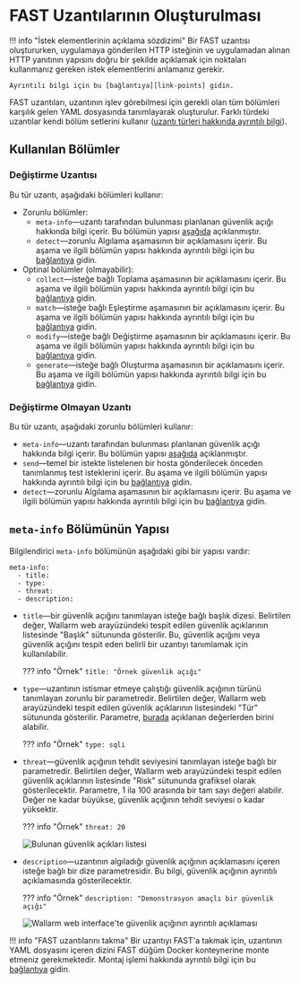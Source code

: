 [link-points]:          points/intro.md
[link-detect]:          detect/phase-detect.md
[link-collect]:         phase-collect.md
[link-match]:           phase-match.md
[link-modify]:          phase-modify.md
[link-send]:            phase-send.md
[link-generate]:        phase-generate.md
[link-extensions]:      using-extension.md
[link-ext-logic]:       logic.md
[link-vuln-list]:       ../vuln-list.md

[img-vulns]:            ../../images/fast/dsl/en/create-extension/vulnerabilities.png
[img-vuln-details]:     ../../images/fast/dsl/en/create-extension/vuln_details.png

[anchor-meta-info]:     #structure-of-the-meta-info-section

# FAST Uzantılarının Oluşturulması

!!! info "İstek elementlerinin açıklama sözdizimi"
    Bir FAST uzantısı oluştururken, uygulamaya gönderilen HTTP isteğinin ve uygulamadan alınan HTTP yanıtının yapısını doğru bir şekilde açıklamak için noktaları kullanmanız gereken istek elementlerini anlamanız gerekir. 

    Ayrıntılı bilgi için bu [bağlantıya][link-points] gidin.

FAST uzantıları, uzantının işlev görebilmesi için gerekli olan tüm bölümleri karşılık gelen YAML dosyasında tanımlayarak oluşturulur. Farklı türdeki uzantılar kendi bölüm setlerini kullanır ([uzantı türleri hakkında ayrıntılı bilgi][link-ext-logic]).

##  Kullanılan Bölümler

### Değiştirme Uzantısı

Bu tür uzantı, aşağıdaki bölümleri kullanır:
* Zorunlu bölümler:
    * `meta-info`—uzantı tarafından bulunması planlanan güvenlik açığı hakkında bilgi içerir. Bu bölümün yapısı [aşağıda][anchor-meta-info] açıklanmıştır.
    * `detect`—zorunlu Algılama aşamasının bir açıklamasını içerir. Bu aşama ve ilgili bölümün yapısı hakkında ayrıntılı bilgi için bu [bağlantıya][link-detect] gidin.
* Optinal bölümler (olmayabilir):
    * `collect`—isteğe bağlı Toplama aşamasının bir açıklamasını içerir. Bu aşama ve ilgili bölümün yapısı hakkında ayrıntılı bilgi için bu [bağlantıya][link-collect] gidin.
    * `match`—isteğe bağlı Eşleştirme aşamasının bir açıklamasını içerir. Bu aşama ve ilgili bölümün yapısı hakkında ayrıntılı bilgi için bu [bağlantıya][link-match] gidin.
    * `modify`—isteğe bağlı Değiştirme aşamasının bir açıklamasını içerir. Bu aşama ve ilgili bölümün yapısı hakkında ayrıntılı bilgi için bu [bağlantıya][link-modify] gidin.
    * `generate`—isteğe bağlı Oluşturma aşamasının bir açıklamasını içerir. Bu aşama ve ilgili bölümün yapısı hakkında ayrıntılı bilgi için bu [bağlantıya][link-generate] gidin.

### Değiştirme Olmayan Uzantı

Bu tür uzantı, aşağıdaki zorunlu bölümleri kullanır:
* `meta-info`—uzantı tarafından bulunması planlanan güvenlik açığı hakkında bilgi içerir. Bu bölümün yapısı [aşağıda][anchor-meta-info] açıklanmıştır.
* `send`—temel bir istekte listelenen bir hosta gönderilecek önceden tanımlanmış test isteklerini içerir. Bu aşama ve ilgili bölümün yapısı hakkında ayrıntılı bilgi için bu [bağlantıya][link-send] gidin.
* `detect`—zorunlu Algılama aşamasının bir açıklamasını içerir. Bu aşama ve ilgili bölümün yapısı hakkında ayrıntılı bilgi için bu [bağlantıya][link-detect] gidin.

##  `meta-info` Bölümünün Yapısı

Bilgilendirici `meta-info` bölümünün aşağıdaki gibi bir yapısı vardır:

```
meta-info:
  - title:
  - type:
  - threat:
  - description:
```

* `title`—bir güvenlik açığını tanımlayan isteğe bağlı başlık dizesi. Belirtilen değer, Wallarm web arayüzündeki tespit edilen güvenlik açıklarının listesinde "Başlık" sütununda gösterilir. Bu, güvenlik açığını veya güvenlik açığını tespit eden belirli bir uzantıyı tanımlamak için kullanılabilir.

    ??? info "Örnek"
        `title: "Örnek güvenlik açığı"`

* `type`—uzantının istismar etmeye çalıştığı güvenlik açığının türünü tanımlayan zorunlu bir parametredir. Belirtilen değer, Wallarm web arayüzündeki tespit edilen güvenlik açıklarının listesindeki "Tür" sütununda gösterilir. Parametre, [burada][link-vuln-list] açıklanan değerlerden birini alabilir.

    ??? info "Örnek"
        `type: sqli`    

* `threat`—güvenlik açığının tehdit seviyesini tanımlayan isteğe bağlı bir parametredir. Belirtilen değer, Wallarm web arayüzündeki tespit edilen güvenlik açıklarının listesinde "Risk" sütununda grafiksel olarak gösterilecektir. Parametre, 1 ila 100 arasında bir tam sayı değeri alabilir. Değer ne kadar büyükse, güvenlik açığının tehdit seviyesi o kadar yüksektir.

    ??? info "Örnek"
        `threat: 20`
    
    ![Bulunan güvenlik açıkları listesi][img-vulns]

* `description`—uzantının algıladığı güvenlik açığının açıklamasını içeren isteğe bağlı bir dize parametresidir. Bu bilgi, güvenlik açığının ayrıntılı açıklamasında gösterilecektir.
    
    ??? info "Örnek"
        `description: "Demonstrasyon amaçlı bir güvenlik açığı"`    
    
    ![Wallarm web interface'te güvenlik açığının ayrıntılı açıklaması][img-vuln-details]

!!! info "FAST uzantılarını takma"
    Bir uzantıyı FAST'a takmak için, uzantının YAML dosyasını içeren dizini FAST düğüm Docker konteynerine monte etmeniz gerekmektedir. Montaj işlemi hakkında ayrıntılı bilgi için bu [bağlantıya][link-extensions] gidin.